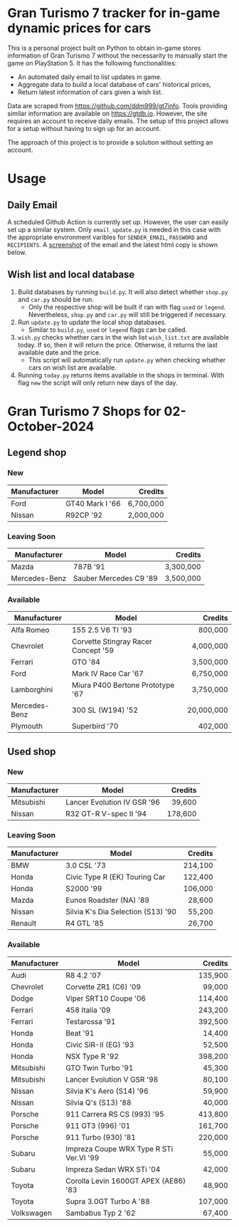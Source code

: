# Gran Turismo 7 tracker for in-game dynamic prices for cars

This is a personal project built on Python to obtain in-game stores information of Gran Turismo 7 without the necessarity to manually start the game on PlayStation 5. It has the following functionalities:

- An automated daily email to list updates in game.
- Aggregate data to build a local database of cars' historical prices,
- Return latest information of cars given a wish list.

Data are scraped from https://github.com/ddm999/gt7info. Tools providing similar information are available on https://gtdb.io. However, the site requires an account to receive daily emails. The setup of this project allows for a setup without having to sign up for an account.

The approach of this project is to provide a solution without setting an account.

# Usage

## Daily Email

A scheduled Github Action is currently set up. However, the user can easily set up a similar system. Only `email_update.py` is needed in this case with the appropriate environment varibles for `SENDER_EMAIL`, `PASSWORD` and `RECIPIENTS`. A [screenshot](https://raw.githubusercontent.com/marcohoucheng/Gran-Turismo-7-Price-Tracker/main/data/email_screenshot.png) of the email and the latest html copy is shown below.

## Wish list and local database

1. Build databases by running `build.py`. It will also detect whether `shop.py` and `car.py` should be run.
    - Only the respective shop will be built if ran with flag `used` or `legend`. Nevertheless, `shop.py` and `car.py` will still be triggered if necessary.
2. Run `update.py` to update the local shop databases.
    - Similar to `build.py`, `used` or `legend` flags can be called.
3. `wish.py` checks whether cars in the wish list `wish_list.txt` are available today. If so, then it will return the price. Otherwise, it returns the last available date and the price.
    - This script will automatically run `update.py` when checking whather cars on wish list are available.
4. Running `today.py` returns items available in the shops in terminal. With flag `new` the script will only return new days of the day.


# Gran Turismo 7 Shops for 02-October-2024



## Legend shop

### New
 | Manufacturer | Model | Credits |
 | --- | --- | --: |
|Ford|GT40 Mark I '66|6,700,000|
|Nissan|R92CP '92|2,000,000|

### Leaving Soon
 | Manufacturer | Model | Credits |
 | --- | --- | --: |
|Mazda|787B '91|3,300,000|
|Mercedes-Benz|Sauber Mercedes C9 '89|3,500,000|

### Available
 | Manufacturer | Model | Credits |
 | --- | --- | --: |
|Alfa Romeo|155 2.5 V6 TI '93|800,000|
|Chevrolet|Corvette Stingray Racer Concept '59|4,000,000|
|Ferrari|GTO '84|3,500,000|
|Ford|Mark IV Race Car '67|6,750,000|
|Lamborghini|Miura P400 Bertone Prototype '67|3,750,000|
|Mercedes-Benz|300 SL (W194) '52|20,000,000|
|Plymouth|Superbird '70|402,000|


## Used shop

### New
 | Manufacturer | Model | Credits |
 | --- | --- | --: |
|Mitsubishi|Lancer Evolution IV GSR '96|39,600|
|Nissan|R32 GT-R V-spec II '94|178,600|

### Leaving Soon
 | Manufacturer | Model | Credits |
 | --- | --- | --: |
|BMW|3.0 CSL '73|214,100|
|Honda|Civic Type R (EK) Touring Car|122,400|
|Honda|S2000 '99|106,000|
|Mazda|Eunos Roadster (NA) '89|28,600|
|Nissan|Silvia K's Dia Selection (S13) '90|55,200|
|Renault|R4 GTL '85|26,700|

### Available
 | Manufacturer | Model | Credits |
 | --- | --- | --: |
|Audi|R8 4.2 '07|135,900|
|Chevrolet|Corvette ZR1 (C6) '09|99,000|
|Dodge|Viper SRT10 Coupe '06|114,400|
|Ferrari|458 Italia '09|243,200|
|Ferrari|Testarossa '91|392,500|
|Honda|Beat '91|14,400|
|Honda|Civic SiR-II (EG) '93|52,500|
|Honda|NSX Type R '92|398,200|
|Mitsubishi|GTO Twin Turbo '91|45,300|
|Mitsubishi|Lancer Evolution V GSR '98|80,100|
|Nissan|Silvia K's Aero (S14) '96|59,900|
|Nissan|Silvia Q's (S13) '88|40,000|
|Porsche|911 Carrera RS CS (993) '95|413,800|
|Porsche|911 GT3 (996) '01|161,700|
|Porsche|911 Turbo (930) '81|220,000|
|Subaru|Impreza Coupe WRX Type R STi Ver.VI '99|55,000|
|Subaru|Impreza Sedan WRX STi '04|42,000|
|Toyota|Corolla Levin 1600GT APEX (AE86) '83|48,900|
|Toyota|Supra 3.0GT Turbo A '88|107,000|
|Volkswagen|Sambabus Typ 2 '62|67,400|
